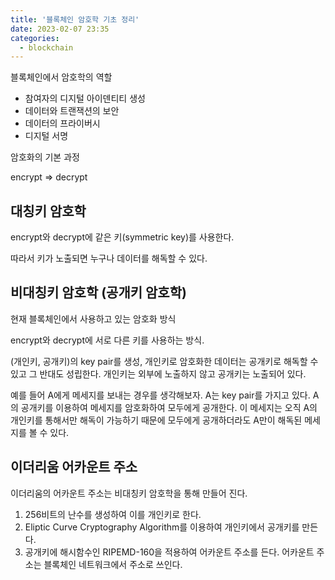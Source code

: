 ```yaml
---
title: '블록체인 암호학 기초 정리'
date: 2023-02-07 23:35
categories:
  - blockchain
---
```


블록체인에서 암호학의 역할

- 참여자의 디지털 아이덴티티 생성
- 데이터와 트랜잭션의 보안
- 데이터의 프라이버시
- 디지털 서명

암호화의 기본 과정

encrypt => decrypt

## 대칭키 암호학

encrypt와 decrypt에 같은 키(symmetric key)를 사용한다.

따라서 키가 노출되면 누구나 데이터를 해독할 수 있다.

## 비대칭키 암호학 (공개키 암호학)

현재 블록체인에서 사용하고 있는 암호화 방식

encrypt와 decrypt에 서로 다른 키를 사용하는 방식.

(개인키, 공개키)의 key pair를 생성, 개인키로 암호화한 데이터는 공개키로 해독할 수 있고 그 반대도 성립한다. 개인키는 외부에 노출하지 않고 공개키는 노출되어 있다.

예를 들어 A에게 메세지를 보내는 경우를 생각해보자. A는 key pair를 가지고 있다. A의 공개키를 이용하여 메세지를 암호화하여 모두에게 공개한다. 이 메세지는 오직 A의 개인키를 통해서만 해독이 가능하기 때문에 모두에게 공개하더라도 A만이 해독된 메세지를 볼 수 있다.

## 이더리움 어카운트 주소

이더리움의 어카운트 주소는 비대칭키 암호학을 통해 만들어 진다.

1. 256비트의 난수를 생성하여 이를 개인키로 한다.
2. Eliptic Curve Cryptography Algorithm를 이용하여 개인키에서 공개키를 만든다.
3. 공개키에 해시함수인 RIPEMD-160을 적용하여 어카운트 주소를 든다. 어카운트 주소는 블록체인 네트워크에서 주소로 쓰인다.
